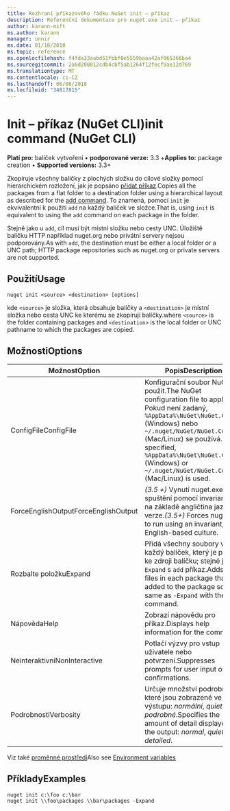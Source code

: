 ```yaml
---
title: Rozhraní příkazového řádku NuGet init – příkaz
description: Referenční dokumentace pro nuget.exe init – příkaz
author: karann-msft
ms.author: karann
manager: unnir
ms.date: 01/18/2018
ms.topic: reference
ms.openlocfilehash: f4fda33aabd51fbbf0e5559baaa42af065366ba4
ms.sourcegitcommit: 2a6d200012cdb4cbf5ab1264f12fecf9ae12d769
ms.translationtype: MT
ms.contentlocale: cs-CZ
ms.lasthandoff: 06/06/2018
ms.locfileid: "34817815"
---
```

# <a name="init-command-nuget-cli"></a><span data-ttu-id="77ea6-103">Init – příkaz (NuGet CLI)</span><span class="sxs-lookup"><span data-stu-id="77ea6-103">init command (NuGet CLI)</span></span>

<span data-ttu-id="77ea6-104">**Platí pro:** balíček vytvoření &bullet; **podporované verze:** 3.3 +</span><span class="sxs-lookup"><span data-stu-id="77ea6-104">**Applies to:** package creation &bullet; **Supported versions:** 3.3+</span></span>

<span data-ttu-id="77ea6-105">Zkopíruje všechny balíčky z plochých složku do cílové složky pomocí hierarchickém rozložení, jak je popsáno [přidat příkaz](cli-ref-add.md).</span><span class="sxs-lookup"><span data-stu-id="77ea6-105">Copies all the packages from a flat folder to a destination folder using a hierarchical layout as described for the [add command](cli-ref-add.md).</span></span> <span data-ttu-id="77ea6-106">To znamená, pomocí `init` je ekvivalentní k použití `add` na každý balíček ve složce.</span><span class="sxs-lookup"><span data-stu-id="77ea6-106">That is, using `init` is equivalent to using the `add` command on each package in the folder.</span></span>

<span data-ttu-id="77ea6-107">Stejně jako u `add`, cíl musí být místní složku nebo cesty UNC. Úložiště balíčku HTTP například nuget.org nebo privátní servery nejsou podporovány.</span><span class="sxs-lookup"><span data-stu-id="77ea6-107">As with `add`, the destination must be either a local folder or a UNC path; HTTP package repositories such as nuget.org or private servers are not supported.</span></span>

## <a name="usage"></a><span data-ttu-id="77ea6-108">Použití</span><span class="sxs-lookup"><span data-stu-id="77ea6-108">Usage</span></span>

```cli
nuget init <source> <destination> [options]
```

<span data-ttu-id="77ea6-109">kde `<source>` je složka, která obsahuje balíčky a `<destination>` je místní složka nebo cesta UNC ke kterému se zkopírují balíčky.</span><span class="sxs-lookup"><span data-stu-id="77ea6-109">where `<source>` is the folder containing packages and `<destination>` is the local folder or UNC pathname to which the packages are copied.</span></span>

## <a name="options"></a><span data-ttu-id="77ea6-110">Možnosti</span><span class="sxs-lookup"><span data-stu-id="77ea6-110">Options</span></span>

| <span data-ttu-id="77ea6-111">Možnost</span><span class="sxs-lookup"><span data-stu-id="77ea6-111">Option</span></span> | <span data-ttu-id="77ea6-112">Popis</span><span class="sxs-lookup"><span data-stu-id="77ea6-112">Description</span></span> |
| --- | --- |
| <span data-ttu-id="77ea6-113">ConfigFile</span><span class="sxs-lookup"><span data-stu-id="77ea6-113">ConfigFile</span></span> | <span data-ttu-id="77ea6-114">Konfigurační soubor NuGet použít.</span><span class="sxs-lookup"><span data-stu-id="77ea6-114">The NuGet configuration file to apply.</span></span> <span data-ttu-id="77ea6-115">Pokud není zadaný, `%AppData%\NuGet\NuGet.Config` (Windows) nebo `~/.nuget/NuGet/NuGet.Config` (Mac/Linux) se používá.</span><span class="sxs-lookup"><span data-stu-id="77ea6-115">If not specified, `%AppData%\NuGet\NuGet.Config` (Windows) or `~/.nuget/NuGet/NuGet.Config` (Mac/Linux) is used.</span></span>|
| <span data-ttu-id="77ea6-116">ForceEnglishOutput</span><span class="sxs-lookup"><span data-stu-id="77ea6-116">ForceEnglishOutput</span></span> | <span data-ttu-id="77ea6-117">*(3.5 +)*  Vynutí nuget.exe ke spuštění pomocí invariantní, na základě angličtina jazykové verze.</span><span class="sxs-lookup"><span data-stu-id="77ea6-117">*(3.5+)* Forces nuget.exe to run using an invariant, English-based culture.</span></span> |
| <span data-ttu-id="77ea6-118">Rozbalte položku</span><span class="sxs-lookup"><span data-stu-id="77ea6-118">Expand</span></span> | <span data-ttu-id="77ea6-119">Přidá všechny soubory v každý balíček, který je přidán ke zdroji balíčku; stejné jako `-Expand` s `add` příkaz.</span><span class="sxs-lookup"><span data-stu-id="77ea6-119">Adds all files in each package that's added to the package source; same as `-Expand` with the `add` command.</span></span> |
| <span data-ttu-id="77ea6-120">Nápověda</span><span class="sxs-lookup"><span data-stu-id="77ea6-120">Help</span></span> | <span data-ttu-id="77ea6-121">Zobrazí nápovědu pro příkaz.</span><span class="sxs-lookup"><span data-stu-id="77ea6-121">Displays help information for the command.</span></span> |
| <span data-ttu-id="77ea6-122">Neinteraktivní</span><span class="sxs-lookup"><span data-stu-id="77ea6-122">NonInteractive</span></span> | <span data-ttu-id="77ea6-123">Potlačí výzvy pro vstup uživatele nebo potvrzení.</span><span class="sxs-lookup"><span data-stu-id="77ea6-123">Suppresses prompts for user input or confirmations.</span></span> |
| <span data-ttu-id="77ea6-124">Podrobnosti</span><span class="sxs-lookup"><span data-stu-id="77ea6-124">Verbosity</span></span> | <span data-ttu-id="77ea6-125">Určuje množství podrobností, které jsou zobrazené ve výstupu: *normální*, *quiet*, *podrobné*.</span><span class="sxs-lookup"><span data-stu-id="77ea6-125">Specifies the amount of detail displayed in the output: *normal*, *quiet*, *detailed*.</span></span> |

<span data-ttu-id="77ea6-126">Viz také [proměnné prostředí](cli-ref-environment-variables.md)</span><span class="sxs-lookup"><span data-stu-id="77ea6-126">Also see [Environment variables](cli-ref-environment-variables.md)</span></span>

## <a name="examples"></a><span data-ttu-id="77ea6-127">Příklady</span><span class="sxs-lookup"><span data-stu-id="77ea6-127">Examples</span></span>

```cli
nuget init c:\foo c:\bar
nuget init \\foo\packages \\bar\packages -Expand
```
